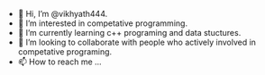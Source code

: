 - 👋 Hi, I’m @vikhyath444.
- 👀 I’m interested in competative programming.
- 🌱 I’m currently learning c++ programing and data stuctures.
- 💞️ I’m looking to collaborate with people who actively involved in competative programing.
- 📫 How to reach me ...

<!---
vikhyath444/vikhyath444 is a ✨ special ✨ repository because its `README.md` (this file) appears on your GitHub profile.
You can click the Preview link to take a look at your changes.
--->
